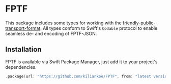# FPTF

This package includes some types for working with the [friendly-public-transport-format](https://github.com/public-transport/friendly-public-transport-format/). All types conform to Swift's `Codable` protocol to enable seamless de- and encoding of FPTF-JSON.

## Installation

FPTF is available via Swift Package Manager, just add it to your project's dependencies.

```swift
.package(url: "https://github.com/kiliankoe/FPTF", from: "latest version")
```
